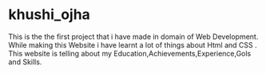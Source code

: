 # khushi_ojha
This is the the first project that i have made in domain of Web Development. While making this Website i have learnt a lot of things about Html and CSS . This website is telling about my Education,Achievements,Experience,Gols and Skills.
